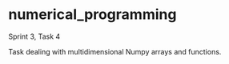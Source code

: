# numerical_programming
Sprint 3, Task 4

Task dealing with multidimensional Numpy arrays and functions.
